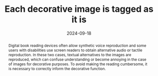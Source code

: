 ---
N: '111'
Rubrique: Images et médias
title: "Each decorative image is tagged as it is"
abstract: "Digital book reading devices often allow synthetic voice reproduction and some users with disabilities use screen readers to obtain alternative audio or tactile reproduction. In these two cases, textual alternatives to the images are reproduced, which can confuse understanding or become annoying in the case of images for decorative purposes. To avoid making the reading cumbersome, it is necessary to correctly inform the decorative function."
categories: ["Images and media"]
agrege: O4111-E022
opquast: '4 111'
indiceebook: '22'
description: "Rule n° 022"
before: "021"
weight: "022"
after: "023"
actif: '1'
layout: rules
date: 2024-09-18
tags: ["Accessibility", "Reading experience"]
objectif: ["Prevent users placed in contexts where images are not perceptible (synthetic voice, screen reader or immersive reading) from being disturbed by unnecessary information.", "Provide crawlers with only relevant information. ", 
    "Improve the accessibility of content to people with disabilities.", 
    "Improve the consideration of content by search engines and indexing tools"]
Meo: ["Give each decorative img element an empty alt attribute (alt=).","Give each decorative element an attribute (role=presentation)"]
Controle: ["Check the arguments of images that do not convey information necessary for understanding. This can be done in the code or using the table of images available in the ACE report"]
epubcheck: false
ace: true
Source: ["Opquast"]
Referentiel: [""]
Steps: ["", ""]
---